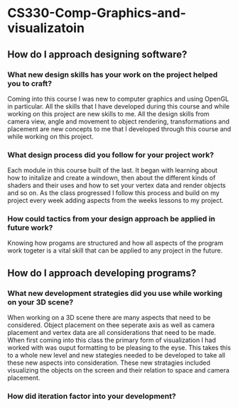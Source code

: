 # CS330-Comp-Graphics-and-visualizatoin

## How do I approach designing software?
### What new design skills has your work on the project helped you to craft?
<p>Coming into this course I was new to computer graphics and using OpenGL in particular. All the skills that I have developed during this
course and while working on this project are new skills to me. All the design skills from camera view, angle and movement to object rendering, transformations
and placement are new concepts to me that I developed through this course and while working on this project. </p>

### What design process did you follow for your project work?
 <p>Each module in this course built of the last. It began with learning about how to initalize and create a windown, then about the different kinds of shaders 
and their uses and how to set your vertex data and render objects and so on. As the class progressed I follow this process and build on my project every week adding
aspects from the weeks lessons to my project. </p>

### How could tactics from your design approach be applied in future work?
<p> Knowing how progams are structured and how all aspects of the program work togeter is a vital skill that can be applied to any project in the future. </p>

## How do I approach developing programs?
### What new development strategies did you use while working on your 3D scene?
<p>When working on a 3D scene there are many aspects that need to be considered. Object placement on thee seperate axis as well as camera placement and vertex data are all considerations that need to be made. When first coming into this class the primary form of visualization I had worked with was ouput formatting to be pleasing to the eyse. This takes this to a whole new level and new stategies needed to be developed to take all these new aspects into consideration. These new stratagies included visualizing the objects on the screen and their relation to space and camera placement.</p>

### How did iteration factor into your development?
<p> </p>
